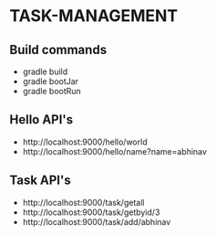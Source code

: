 # TASK-MANAGEMENT

## Build commands
* gradle build
* gradle bootJar
* gradle bootRun

## Hello API's
* http://localhost:9000/hello/world
* http://localhost:9000/hello/name?name=abhinav

## Task API's
* http://localhost:9000/task/getall
* http://localhost:9000/task/getbyid/3
* http://localhost:9000/task/add/abhinav
